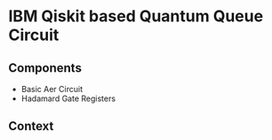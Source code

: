 # IBM Qiskit based Quantum Queue Circuit

## Components
- Basic Aer Circuit
- Hadamard Gate Registers

## Context
